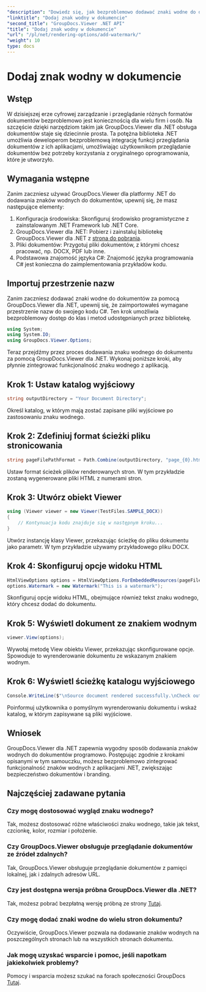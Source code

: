 ```yaml
---
"description": "Dowiedz się, jak bezproblemowo dodawać znaki wodne do dokumentów za pomocą GroupDocs.Viewer dla .NET. Zwiększ bezpieczeństwo dokumentów i markę dzięki temu łatwemu w użyciu samouczkowi."
"linktitle": "Dodaj znak wodny w dokumencie"
"second_title": "GroupDocs.Viewer .NET API"
"title": "Dodaj znak wodny w dokumencie"
"url": "/pl/net/rendering-options/add-watermark/"
"weight": 10
type: docs
---
```

# Dodaj znak wodny w dokumencie

## Wstęp
W dzisiejszej erze cyfrowej zarządzanie i przeglądanie różnych formatów dokumentów bezproblemowo jest koniecznością dla wielu firm i osób. Na szczęście dzięki narzędziom takim jak GroupDocs.Viewer dla .NET obsługa dokumentów staje się dziecinnie prosta. Ta potężna biblioteka .NET umożliwia deweloperom bezproblemową integrację funkcji przeglądania dokumentów z ich aplikacjami, umożliwiając użytkownikom przeglądanie dokumentów bez potrzeby korzystania z oryginalnego oprogramowania, które je utworzyło.
## Wymagania wstępne
Zanim zaczniesz używać GroupDocs.Viewer dla platformy .NET do dodawania znaków wodnych do dokumentów, upewnij się, że masz następujące elementy:
1. Konfiguracja środowiska: Skonfiguruj środowisko programistyczne z zainstalowanym .NET Framework lub .NET Core.
2. GroupDocs.Viewer dla .NET: Pobierz i zainstaluj bibliotekę GroupDocs.Viewer dla .NET z [strona do pobrania](https://releases.groupdocs.com/viewer/net/).
3. Pliki dokumentów: Przygotuj pliki dokumentów, z którymi chcesz pracować, np. DOCX, PDF lub inne.
4. Podstawowa znajomość języka C#: Znajomość języka programowania C# jest konieczna do zaimplementowania przykładów kodu.

## Importuj przestrzenie nazw
Zanim zaczniesz dodawać znaki wodne do dokumentów za pomocą GroupDocs.Viewer dla .NET, upewnij się, że zaimportowałeś wymagane przestrzenie nazw do swojego kodu C#. Ten krok umożliwia bezproblemowy dostęp do klas i metod udostępnianych przez bibliotekę.

```csharp
using System;
using System.IO;
using GroupDocs.Viewer.Options;
```

Teraz przejdźmy przez proces dodawania znaku wodnego do dokumentu za pomocą GroupDocs.Viewer dla .NET. Wykonaj poniższe kroki, aby płynnie zintegrować funkcjonalność znaku wodnego z aplikacją.
## Krok 1: Ustaw katalog wyjściowy
```csharp
string outputDirectory = "Your Document Directory";
```
Określ katalog, w którym mają zostać zapisane pliki wyjściowe po zastosowaniu znaku wodnego.
## Krok 2: Zdefiniuj format ścieżki pliku stronicowania
```csharp
string pageFilePathFormat = Path.Combine(outputDirectory, "page_{0}.html");
```
Ustaw format ścieżek plików renderowanych stron. W tym przykładzie zostaną wygenerowane pliki HTML z numerami stron.
## Krok 3: Utwórz obiekt Viewer
```csharp
using (Viewer viewer = new Viewer(TestFiles.SAMPLE_DOCX))
{
    // Kontynuacja kodu znajduje się w następnym kroku...
}
```
Utwórz instancję klasy Viewer, przekazując ścieżkę do pliku dokumentu jako parametr. W tym przykładzie używamy przykładowego pliku DOCX.
## Krok 4: Skonfiguruj opcje widoku HTML
```csharp
HtmlViewOptions options = HtmlViewOptions.ForEmbeddedResources(pageFilePathFormat);
options.Watermark = new Watermark("This is a watermark");
```
Skonfiguruj opcje widoku HTML, obejmujące również tekst znaku wodnego, który chcesz dodać do dokumentu.
## Krok 5: Wyświetl dokument ze znakiem wodnym
```csharp
viewer.View(options);
```
Wywołaj metodę View obiektu Viewer, przekazując skonfigurowane opcje. Spowoduje to wyrenderowanie dokumentu ze wskazanym znakiem wodnym.
## Krok 6: Wyświetl ścieżkę katalogu wyjściowego
```csharp
Console.WriteLine($"\nSource document rendered successfully.\nCheck output in {outputDirectory}.");
```
Poinformuj użytkownika o pomyślnym wyrenderowaniu dokumentu i wskaż katalog, w którym zapisywane są pliki wyjściowe.

## Wniosek
GroupDocs.Viewer dla .NET zapewnia wygodny sposób dodawania znaków wodnych do dokumentów programowo. Postępując zgodnie z krokami opisanymi w tym samouczku, możesz bezproblemowo zintegrować funkcjonalność znaków wodnych z aplikacjami .NET, zwiększając bezpieczeństwo dokumentów i branding.
## Najczęściej zadawane pytania
### Czy mogę dostosować wygląd znaku wodnego?
Tak, możesz dostosować różne właściwości znaku wodnego, takie jak tekst, czcionkę, kolor, rozmiar i położenie.
### Czy GroupDocs.Viewer obsługuje przeglądanie dokumentów ze źródeł zdalnych?
Tak, GroupDocs.Viewer obsługuje przeglądanie dokumentów z pamięci lokalnej, jak i zdalnych adresów URL.
### Czy jest dostępna wersja próbna GroupDocs.Viewer dla .NET?
Tak, możesz pobrać bezpłatną wersję próbną ze strony [Tutaj](https://releases.groupdocs.com/).
### Czy mogę dodać znaki wodne do wielu stron dokumentu?
Oczywiście, GroupDocs.Viewer pozwala na dodawanie znaków wodnych na poszczególnych stronach lub na wszystkich stronach dokumentu.
### Jak mogę uzyskać wsparcie i pomoc, jeśli napotkam jakiekolwiek problemy?
Pomocy i wsparcia możesz szukać na forach społeczności GroupDocs [Tutaj](https://forum.groupdocs.com/c/viewer/9).